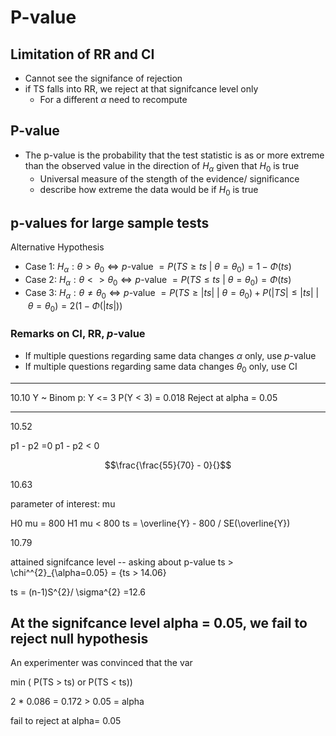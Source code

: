 # P-value


## Limitation of RR and CI
* Cannot see the signifance of rejection
* if TS falls into RR, we reject at that signifcance level only
    * For a different $\alpha$ need to recompute


## P-value
* The p-value is the probability that the test statistic is as or more extreme than the observed value in the direction of $H_{\alpha}$ given that $H_{0}$ is true
    * Universal measure of the stength of the evidence/ significance 
    * describe how extreme the data would be if $H_{0}$ is true


## p-values for large sample tests
Alternative Hypothesis
* Case 1: $H_{\alpha}: \theta > \theta_{0} \Leftrightarrow  p\text{-value } =P (TS \geq ts  \ \vert\ \theta = \theta_{0}) = 1 - \Phi(ts)$
* Case 2: $H_{\alpha}: \theta <> \theta_{0} \Leftrightarrow  p\text{-value } =P (TS \leq ts  \ \vert\ \theta = \theta_{0}) = \Phi(ts)$
* Case 3: $H_{\alpha}: \theta \neq \theta_{0} \Leftrightarrow  p\text{-value } =P ( TS \geq |ts|  \ \vert\ \theta = \theta_{0}) + P ( |TS| \leq |ts|  \ \vert\ \theta = \theta_{0}) = 2(1 - \Phi(|ts|))$


### Remarks on CI, RR, $p$-value

* If multiple questions regarding same data changes $\alpha$ only, use $p$-value
* If multiple questions regarding same data changes $\theta_{0}$ only, use CI


---

10.10
Y ~ Binom
p: Y <= 3
P(Y < 3) = 0.018
Reject at alpha = 0.05


---
10.52

p1 - p2 =0
p1 - p2 < 0

$$\frac{\frac{55}{70} - 0}{}$$

10.63

parameter of interest: mu

H0 mu = 800
H1 mu < 800
ts = \overline{Y} - 800 / SE(\overline{Y})


10.79

attained signifcance level -- asking about p-value
ts > \chi^^{2}_{\alpha=0.05} = {ts > 14.06} 

ts = (n-1)S^{2}/ \sigma^{2}  =12.6

At the signifcance level alpha = 0.05, we fail to reject null hypothesis
---

An experimenter was convinced that the var

min ( P(TS > ts) or P(TS < ts))

2 * 0.086 = 0.172 > 0.05 = alpha

fail to reject at alpha= 0.05